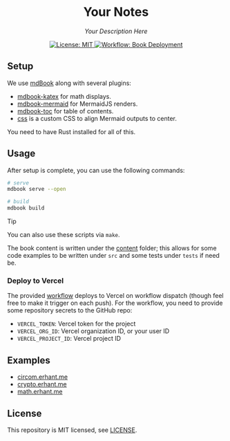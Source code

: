 <p align="center">
  <h1 align="center">
    Your Notes
  </h1>
  <p align="center"><i>Your Description Here</i></p>
</p>

<p align="center"> 
    <a href="https://opensource.org/licenses/MIT" target="_blank">
        <img alt="License: MIT" src="https://img.shields.io/badge/license-MIT-6495ED.svg">
    </a>
    <!-- update the repo link below in img src! -->
    <a href="./.github/workflows/deploy-book.yml" target="_blank">
        <img alt="Workflow: Book Deployment" src="https://github.com/erhant/mdbook-template/actions/workflows/deploy-book.yml/badge.svg?branch=main">
    </a>
</p>

## Setup

We use [mdBook](https://github.com/rust-lang/mdBook) along with several plugins:

- [mdbook-katex](https://github.com/lzanini/mdbook-katex) for math displays.
- [mdbook-mermaid](https://github.com/badboy/mdbook-mermaid) for MermaidJS renders.
- [mdbook-toc](https://github.com/badboy/mdbook-toc) for table of contents.
- [css](./utilities/custom.css) is a custom CSS to align Mermaid outputs to center.

You need to have Rust installed for all of this.

## Usage

After setup is complete, you can use the following commands:

```sh
# serve
mdbook serve --open

# build
mdbook build
```

> [!TIP]
>
> You can also use these scripts via `make`.

The book content is written under the [content](./content/) folder; this allows for some code examples to be written under `src` and some tests under `tests` if need be.

### Deploy to Vercel

The provided [workflow](./.github/workflows/deploy-book.yml) deploys to Vercel on workflow dispatch (though feel free to make it trigger on each push). For the workflow, you need to provide some repository secrets to the GitHub repo:

- `VERCEL_TOKEN`: Vercel token for the project
- `VERCEL_ORG_ID`: Vercel organization ID, or your user ID
- `VERCEL_PROJECT_ID`: Vercel project ID

## Examples

- [circom.erhant.me](https://circom.erhant.me/)
- [crypto.erhant.me](https://crypto.erhant.me/)
- [math.erhant.me](https://math.erhant.me/)

## License

This repository is MIT licensed, see [LICENSE](./LICENSE).
